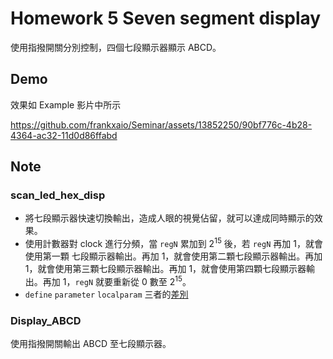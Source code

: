 # Homework 5 Seven segment display

使用指撥開關分別控制，四個七段顯示器顯示 ABCD。

## Demo 

效果如 Example 影片中所示

https://github.com/frankxaio/Seminar/assets/13852250/90bf776c-4b28-4364-ac32-11d0d86ffabd

## Note

### scan_led_hex_disp 
- 將七段顯示器快速切換輸出，造成人眼的視覺佔留，就可以達成同時顯示的效果。
- 使用計數器對 clock 進行分頻，當 `regN` 累加到 $2^{15}$ 後，若 `regN` 再加 1，就會使用第一顆 七段顯示器輸出。再加 1，就會使用第二顆七段顯示器輸出。再加 1，就會使用第三顆七段顯示器輸出。再加 1，就會使用第四顆七段顯示器輸出。再加 1，`regN` 就要重新從 $0$ 數至 $2^{15}$。
- `define` `parameter` `localparam` 三者的[差別](https://blog.csdn.net/m0_46345246/article/details/119336267)

### Display_ABCD
使用指撥開關輸出 ABCD 至七段顯示器。
